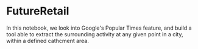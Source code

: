 # FutureRetail
In this notebook, we look into Google's Popular Times feature, and build a tool able to extract the surrounding activity at any given point in a city, within a defined cathcment area.
